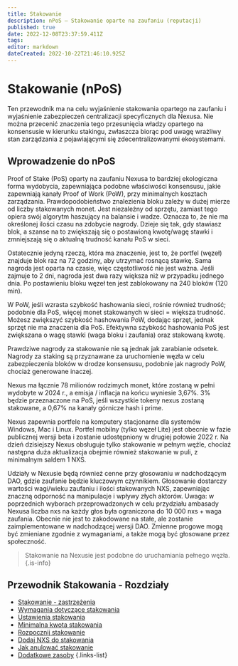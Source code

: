 ```yaml
---
title: Stakowanie
description: nPoS — Stakowanie oparte na zaufaniu (reputacji)
published: true
date: 2022-12-08T23:37:59.411Z
tags: 
editor: markdown
dateCreated: 2022-10-22T21:46:10.925Z
---
```


# Stakowanie (nPoS)

Ten przewodnik ma na celu wyjaśnienie stakowania opartego na zaufaniu i wyjaśnienie zabezpieczeń centralizacji specyficznych dla Nexusa. Nie można przecenić znaczenia tego przesunięcia władzy opartego na konsensusie w kierunku stakingu, zwłaszcza biorąc pod uwagę wrażliwy stan zarządzania z pojawiającymi się zdecentralizowanymi ekosystemami.

## Wprowadzenie do nPoS

Proof of Stake (PoS) oparty na zaufaniu Nexusa to bardziej ekologiczna forma wydobycia, zapewniająca podobne właściwości konsensusu, jakie zapewniają kanały Proof of Work (PoW), przy minimalnych kosztach zarządzania. Prawdopodobieństwo znalezienia bloku zależy w dużej mierze od liczby stakowanych monet. Jest niezależny od sprzętu, zamiast tego opiera swój algorytm haszujący na balansie i wadze. Oznacza to, że nie ma określonej ilości czasu na zdobycie nagrody. Dzieje się tak, gdy stawiasz blok, a szanse na to zwiększają się o postawioną kwotę/wagę stawki i zmniejszają się o aktualną trudność kanału PoS w sieci.

Ostatecznie jedyną rzeczą, która ma znaczenie, jest to, że portfel (węzeł) znajduje blok raz na 72 godziny, aby utrzymać rosnącą stawkę. Sama nagroda jest oparta na czasie, więc częstotliwość nie jest ważna. Jeśli zajmuje to 2 dni, nagroda jest dwa razy większa niż w przypadku jednego dnia. Po postawieniu bloku węzeł ten jest zablokowany na 240 bloków (120 min).

W PoW, jeśli wzrasta szybkość hashowania sieci, rośnie również trudność; podobnie dla PoS, więcej monet stakowanych w sieci = większa trudność. Możesz zwiększyć szybkość hashowania PoW, dodając sprzęt, jednak sprzęt nie ma znaczenia dla PoS. Efektywna szybkość hashowania PoS jest zwiększana o wagę stawki (waga bloku i zaufania) oraz stakowaną kwotę.

Prawdziwe nagrody za stakowanie nie są jednak jak zarabianie odsetek. Nagrody za staking są przyznawane za uruchomienie węzła w celu zabezpieczenia bloków w drodze konsensusu, podobnie jak nagrody PoW, chociaż generowane inaczej.

Nexus ma łącznie 78 milionów rodzimych monet, które zostaną w pełni wydobyte w 2024 r., a emisja / inflacja na końcu wyniesie 3,67%. 3% będzie przeznaczone na PoS, jeśli wszystkie tokeny nexus zostaną stakowane, a 0,67% na kanały górnicze hash i prime.

Nexus zapewnia portfele na komputery stacjonarne dla systemów Windows, Mac i Linux. Portfel mobilny (tylko węzeł Lite) jest obecnie w fazie publicznej wersji beta i zostanie udostępniony w drugiej połowie 2022 r. Na dzień dzisiejszy Nexus obsługuje tylko stakowanie w pełnym węźle, chociaż następna duża aktualizacja obejmie również stakowanie w puli, z minimalnym saldem 1 NXS.

Udziały w Nexusie będą również cenne przy głosowaniu w nadchodzącym DAO, gdzie zaufanie będzie kluczowym czynnikiem. Głosowanie dostarczy wartości wagi/wieku zaufaniu i ilości stakowanych NXS, zapewniając znaczną odporność na manipulacje i wpływy złych aktorów. Uwaga: w poprzednich wyborach przeprowadzonych w celu przydziału ambasady Nexusa liczba nxs na każdy głos była ograniczona do 10 000 nxs + waga zaufania. Obecnie nie jest to zakodowane na stałe, ale zostanie zaimplementowane w nadchodzącej wersji DAO. Zmienne progowe mogą być zmieniane zgodnie z wymaganiami, a także mogą być głosowane przez społeczność.

> Stakowanie na Nexusie jest podobne do uruchamiania pełnego węzła.
{.is-info}


## Przewodnik Stakowania - Rozdziały

- [Stakowanie - zastrzeżenia](/pl/guides/staking/staking-disclaimer)
- [Wymagania dotyczące stakowania](/pl/guides/staking/staking-requirements)
- [Ustawienia stakowania](/pl/guides/staking/staking-settings)
- [Minimalna kwota stakowania](/pl/guides/staking/minimum-staking-amount)
- [Rozpocznij stakowanie](/pl/guides/staking/start-staking)
- [Dodaj NXS do stakowania](/pl/guides/staking/add-nxs-to-stake)
- [Jak anulować stakowanie](/pl/guides/staking/how-to-unstake)
- [Dodatkowe zasoby](/pl/guides/staking/additional-resources)
{.links-list}
